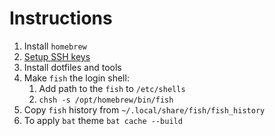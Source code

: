 # Instructions

1. Install `homebrew`
2. [Setup SSH keys](https://docs.github.com/en/authentication/connecting-to-github-with-ssh/generating-a-new-ssh-key-and-adding-it-to-the-ssh-agent)
3. Install dotfiles and tools
4. Make `fish` the login shell:
	1. Add path to the `fish` to `/etc/shells`
	2. `chsh -s /opt/homebrew/bin/fish`
5. Copy `fish` history from `~/.local/share/fish/fish_history`
6. To apply `bat` theme `bat cache --build`
